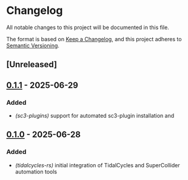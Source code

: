 # Changelog

All notable changes to this project will be documented in this file.

The format is based on [Keep a Changelog](https://keepachangelog.com/en/1.0.0/),
and this project adheres to [Semantic Versioning](https://semver.org/spec/v2.0.0.html).

## [Unreleased]

## [0.1.1](https://github.com/davehorner/e_midi/compare/tidalcycles-rs-v0.1.0...tidalcycles-rs-v0.1.1) - 2025-06-29

### Added

- *(sc3-plugins)* support for automated sc3-plugin installation and

## [0.1.0](https://github.com/davehorner/e_midi/releases/tag/tidalcycles-rs-v0.1.0) - 2025-06-28

### Added

- *(tidalcycles-rs)* initial integration of TidalCycles and SuperCollider automation tools
